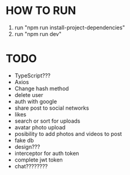 # HOW TO RUN
1. run "npm run install-project-dependencies"
2. run "npm run dev"

# TODO
- TypeScript???
- Axios
- Change hash method
- delete user 
- auth with google
- share post to social networks
- likes
- search or sort for uploads
- avatar photo upload
- posibility to add photos and videos to post
- fake db
- design???
- interceptor for auth token
- complete jwt token
- chat???????? 
